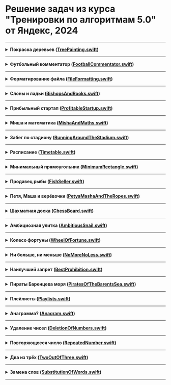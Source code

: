 # Решение задач из курса "Тренировки по алгоритмам 5.0" от Яндекс, 2024

----
<details>
<summary>
<b>Покраска деревьев (<a href="TreePainting.swift">TreePainting.swift</a>)</b>
</summary>

#### Условие
Вася и Маша участвуют в субботнике и красят стволы деревьев в белый цвет. Деревья растут вдоль улицы через равные промежутки в 1 метр. Одно из деревьев обозначено числом ноль, деревья по одну сторону занумерованы положительными числами 1,2 и т.д., а в другую — отрицательными −1,−2 и т.д. 

Ведро с краской для Васи установили возле дерева P, а для Маши — возле дерева Q. Ведра с краской очень тяжелые и Вася с Машей не могут их переставить, поэтому они окунают кисть в ведро и уже с этой кистью идут красить дерево. Краска на кисти из ведра Васи засыхает, когда он удаляется от ведра более чем на V метров, а из ведра Маши — на M метров. Определите, сколько деревьев может быть покрашено.

#### Формат ввода
В первой строке содержится два целых числа P и V — номер дерева, у которого стоит ведро Васи и на сколько деревьев он может от него удаляться. 
В второй строке содержится два целых числа Q и M — аналогичные данные для Маши.


#### Формат вывода
Выведите одно число — количество деревьев, которые могут быть покрашены.

</details>

______

<details>
<summary>
<b>Футбольный комментатор (<a href="FootballCommentator.swift">FootballCommentator.swift</a>)</b>
</summary>

#### Условие
Раунд плей-офф между двумя командами состоит из двух матчей. Каждая команда проводит по одному матчу «дома» и «в гостях». Выигрывает команда, забившая большее число мячей. Если же число забитых мячей совпадает, выигрывает команда, забившая больше мячей «в гостях». Если и это число мячей совпадает, матч переходит в дополнительный тайм или серию пенальти.

Вам дан счёт первого матча, а также счёт текущей игры (которая ещё не завершилась). Помогите комментатору сообщить, сколько голов необходимо забить первой команде, чтобы победить, не переводя игру в дополнительное время.

#### Формат ввода
В первой строке записан счёт первого мачта в формате G1:G2, где G1 — число мячей, забитых первой командой, а G2 — число мячей, забитых второй командой.
Во второй строке записан счёт второго (текущего) матча в аналогичном формате. Все числа в записи счёта не превышают 5.
В третьей строке записано число 1, если первую игру первая команда провела «дома», или 2, если «в гостях».

#### Формат вывода
Выведите единственное целое число — необходимое количество мячей.

</details>

_____

<details>
<summary>
<b>Форматирование файла (<a href="FileFormatting.swift">FileFormatting.swift</a>)</b>
</summary>

#### Условие
Петя - начинающий программист. Сегодня он написал код из n строк. 

К сожалению оказалось, что этот код трудно читать. Петя решил исправить это, добавив в различные места пробелы. А точнее, для i-й строки ему нужно добавить ровно ai пробелов.

Для добавления пробелов Петя выделяет строку и нажимает на одну из трёх клавиш: Space, Tab, и Backspace. При нажатии на Space в строку добавляется один пробел. При нажатии на Tab в строку добавляются четыре пробела. При нажатии на Backspace в строке удаляется один пробел. 

Ему хочется узнать, какое наименьшее количество клавиш придётся нажать, чтобы добавить необходимое количество пробелов в каждую строку. Помогите ему!

#### Формат ввода
Первая строка входных данных содержит одно целое положительное число n (1≤n≤10ˆ5) – количество строк в файле. 
Каждая из следующих n строк содержит одно целое неотрицательное число ai (0≤ai≤10ˆ9)– количество пробелов, которые нужно добавить в i-ю строку файла.

#### Формат вывода
Выведите одно число – минимальное количество нажатий, чтобы добавить в каждой строке необходимое количество пробелов.

</details>

_____

<details>
<summary>
<b>Слоны и ладьи (<a href="BishopsAndRooks.swift">BishopsAndRooks.swift</a>)</b>
</summary>

#### Условие
На шахматной доске стоят слоны и ладьи, необходимо посчитать, сколько клеток не бьется ни одной из фигур.

Шахматная доска имеет размеры 8 на 8. Ладья бьет все клетки горизонтали и вертикали, проходящих через клетку, где она стоит, до первой встретившейся фигуры. Слон бьет все клетки обеих диагоналей, проходящих через клетку, где он стоит, до первой встретившейся фигуры.

#### Формат ввода
В первых восьми строках ввода описывается шахматная доска. Первые восемь символов каждой из этих строк описывают состояние соответствующей горизонтали: символ B (заглавная латинская буква) означает, что в клетке стоит слон, символ R — ладья, символ * — что клетка пуста. После описания горизонтали в строке могут идти пробелы, однако длина каждой строки не превышает 250 символов. После описания доски в файле могут быть пустые строки.

#### Формат вывода
Выведите количество пустых клеток, которые не бьются ни одной из фигур.

</details>

_____

<details>
<summary>
<b>Прибыльный стартап (<a href="ProfitableStartup.swift">ProfitableStartup.swift</a>)</b>
</summary>

#### Условие
k друзей организовали стартап по производству укулеле для кошек. На сегодняшний день прибыль составила n рублей. Вы, как главный бухгалтер компании, хотите в каждый из ближайших d дней приписывать по одной цифре в конец числа, выражающего прибыль. При этом в каждый из дней прибыль должна делиться на k.

#### Формат ввода
В единственной строке входных данных через пробел записаны три числа: n, k, d — изначальная прибыль, количество учредителей компании и количество дней, которое вы собираетесь следить за прибылью (1≤n, k≤10ˆ9, 1≤d≤10ˆ5).  НЕ гарантируется, что n делится на k. 

#### Формат вывода
Выведите одно целое число x — прибыль компании через d дней. Первые цифры числа x должны совпадать с числом n. Все префиксы числа x, которые длиннее числа n на 1,2,…,d цифр, должны делиться на k. Если возможных ответов несколько, выведите любой из них. Если ответа не существует, выведите −1.

</details>

_____

<details>
<summary>
<b>Миша и математика (<a href="MishaAndMaths.swift">MishaAndMaths.swift</a>)</b>
</summary>

#### Условие
Миша сидел на занятиях математики в Высшей школе экономики и решал следующую задачу: дано n целых чисел и нужно расставить между ними знаки + и × так, чтобы результат полученного арифметического выражения был нечётным (например, между числами 5, 7, 2, можно расставить арифметические знаки следующим образом: 5×7+2=37). Так как примеры становились все больше и больше, а Миша срочно убегает в гости, от вас требуется написать программу решающую данную задачу.

#### Формат ввода
В первой строке содержится единственное число n (2≤n≤100_000). Во второй строке содержится n целых чисел ai, разделённых пробелами (−10ˆ9≤ai≤10ˆ9). Гарантируется, что решение существует.

#### Формат вывода
В одной строке выведите n−1 символ + или ×, в результате применения которых получается нечётный результат. (Для вывода используйте соответственно знаки «+» (ASCII код—43) и «x» (ASCII код—120), без кавычек).

</details>

_____

<details>
<summary>
<b>Забег по стадиону (<a href="RunningAroundTheStadium.swift">RunningAroundTheStadium.swift</a>)</b>
</summary>

#### Условие
Стадион представляет собой окружность длиной L метров, на которой отмечена точка старта. По стадиону бегают Кирилл и Антон. У каждого мальчика есть своя точка старта (она представляет собой расстояние в метрах от старта, отсчитанное по часовой стрелке) и своя скорость в метрах в секунду (положительная скорость означает, что мальчик бежит по часовой стрелке, отрицательная — что бежит против часовой, а нулевая — что он стоит на месте). 

Вам нужно сказать, через какое минимальное время мальчики окажутся на одинаковом расстоянии от точки старта. Обратите внимание, что в этот момент они могли находиться в разных точках. Расстоянием от точки A до точки B называется минимальное из расстояний, которое нужно пробежать из точки A по или против часовой стрелки, чтобы оказаться в B.

#### Формат ввода
В единственной строке вводится 5 целых чисел L, x1, v1, x2, v2 (1≤L≤10ˆ9, 0≤x1,x2<L, ∣v1∣,∣v2∣≤10ˆ9) — длины стадиона в метрах, начальная точка Кирилла, скорость Кирилла, начальная точка Антона, скорость Антона.

#### Формат вывода
В первой строке выведите слово «YES», если случится момент, когда мальчики будут на одинаковом расстоянии от старта, или «NO», если такого момента не произойдёт. 
Если ответ «YES», то во второй строке выведите одно вещественное число — через какое минимальное количество времени мальчики окажутся на одинаковом расстоянии от старта. 
Ваш ответ будет считаться правильным, если его абсолютная или относительная ошибка не превосходит 10ˆ-9.

</details>

_____

<details>
<summary>
<b>Расписание (<a href="Timetable.swift">Timetable.swift</a>)</b>
</summary>

#### Условие
Во всемирно известной фирме «Goondex», в которую устроился Илья, принято очень много работать, в частности, для сотрудников установлена шестидневная рабочая неделя. Но, в качестве бонуса, «Goondex» каждый год предлагает своим сотрудникам выбрать любой день недели в качестве выходного. В свою очередь, оставшиеся шесть дней недели будут рабочими. 

Илья сообразил, что с учётом государственных праздников (которые всегда являются выходными) с помощью правильного выбора выходного дня недели можно варьировать количество рабочих дней в году. Теперь он хочет знать, какой день недели ему следует выбрать в качестве выходного, чтобы отдыхать как можно больше дней в году, или, наоборот, демонстрировать чудеса трудолюбия, работая по максимуму.

#### Формат ввода
В первой строке входных данных находится одно целое число N (0 ≤ N ≤ 366) — количество государственных праздников. 
Во второй строке содержится одно целое число year (1800 ≤ year ≤ 2100) — год, в который необходимо помочь Илье. 
В каждой из последующих N строк расположено по паре чисел day month (day — целое число, month — слово, между day и month ровно один пробел), обозначающих, что день day месяца month является государственным праздником. 
В последней строке расположено слово day_of_week — день недели первого января в год year.
Гарантируется, что все даты указаны корректно (в том числе указанный день недели первого января действительно является днём недели первого января соответствующего года year) и все дни государственных праздников различны.

#### Формат вывода
Выведите через пробел два дня недели — лучший и худший варианты дней недели для выходного (то есть дни недели, для которых достигается соответственно максимальное и минимальное количество выходных дней в году). Если возможных вариантов ответа несколько, выведите любой из них.

</details>

_____

<details>
<summary>
<b>Минимальный прямоугольник (<a href="MinimumRectangle.swift">MinimumRectangle.swift</a>)</b>
</summary>

#### Условие
На клетчатой плоскости закрашено K клеток. Требуется найти минимальный по площади прямоугольник, со сторонами, параллельными линиям сетки, покрывающий все закрашенные клетки.

#### Формат ввода
Во входном файле, на первой строке, находится число K (1 ≤ K ≤ 100). На следующих K строках находятся пары чисел Xi и Yi — координаты закрашенных клеток (|Xi|, |Yi| ≤ 10ˆ9).

#### Формат вывода
Выведите в выходной файл координаты левого нижнего и правого верхнего углов прямоугольника.

</details>

_____

<details>
<summary>
<b>Продавец рыбы (<a href="FishSeller.swift">FishSeller.swift</a>)</b>
</summary>

#### Условие
Вася решил заняться торговлей рыбой. С помощью методов машинного обучения он предсказал цены на рыбу на N дней вперёд. Он решил, что в один день он купит рыбу, а в один из следующих дней — продаст (то есть совершит или ровно одну покупку и продажу или вообще не совершит покупок и продаж, если это не принесёт ему прибыли). К сожалению, рыба — товар скоропортящийся и разница между номером дня продажи и номером дня покупки не должна превышать K. 
Определите, какую максимальную прибыль получит Вася.

#### Формат ввода
В первой строке входных данных задаются числа N и K (1 ≤ N ≤ 10000, 1 ≤ K ≤ 100). 
Во второй строке задаются цены на рыбу в каждый из N дней. Цена — целое число, которое может находится в пределах от 1 до 10ˆ9.

#### Формат вывода
Выведите одно число — максимальную прибыль, которую получит Вася.

</details>

_____

<details>
<summary>
<b>Петя, Маша и верёвочки (<a href="PetyaMashaAndTheRopes.swift">PetyaMashaAndTheRopes.swift</a>)</b>
</summary>

#### Условие
На столе лежали две одинаковые верёвочки целой положительной длины. 
Петя разрезал одну из верёвочек на N частей, каждая из которых имеет целую положительную длину, так что на столе стало N+1 верёвочек. Затем в комнату зашла Маша и взяла одну из лежащих на столе верёвочек. По длинам оставшихся на столе N верёвочек определите, какую наименьшую длину может иметь верёвочка, взятая Машей.

#### Формат ввода
Первая строка входных данных содержит одно целое число N — количество верёвочек, оставшихся на столе (2 ≤ N ≤ 1000). Во второй строке содержится N целых чисел li — длины верёвочек (1 ≤ li ≤ 1000).

#### Формат вывода
Выведите одно целое число — наименьшую длину, которую может иметь верёвочка, взятая Машей.

</details>

_____

<details>
<summary>
<b>Шахматная доска (<a href="ChessBoard.swift">ChessBoard.swift</a>)</b>
</summary>

#### Условие
Из шахматной доски по границам клеток выпилили связную (не распадающуюся на части) фигуру без дыр. Требуется определить ее периметр.

#### Формат ввода
Сначала вводится число N (1 ≤ N ≤ 64) – количество выпиленных клеток. В следующих N строках вводятся координаты выпиленных клеток, разделенные пробелом (номер строки и столбца – числа от 1 до 8). Каждая выпиленная клетка указывается один раз.

#### Формат вывода
Выведите одно число – периметр выпиленной фигуры (сторона клетки равна единице).

</details>

_____

<details>
<summary>
<b>Амбициозная улитка (<a href="AmbitiousSnail.swift">AmbitiousSnail.swift</a>)</b>
</summary>

#### Условие
Домашний питомец мальчика Васи — улитка Петя. Петя обитает на бесконечном в обе стороны вертикальном столбе, который для удобства можно представить как числовую прямую. Изначально Петя находится в точке 0. 

Вася кормит Петю ягодами. У него есть n ягод, каждая в единственном экземпляре. Вася знает, что если утром он даст Пете ягоду с номером i, то поев и набравшись сил, за остаток дня Петя поднимется на ai единиц вверх по столбу, но при этом за ночь, потяжелев, съедет на bi единиц вниз. Параметры различных ягод могут совпадать. 

Пете стало интересно, а как оно там, наверху, и Вася взялся ему в этом помочь. Ближайшие n дней он будет кормить Петю ягодами из своего запаса таким образом, чтобы максимальная высота, на которой побывал Петя за эти n дней была максимальной. К сожалению, Вася не умеет программировать, поэтому он попросил вас о помощи. Найдите, максимальную высоту, на которой Петя сможет побывать за эти n дней и в каком порядке Вася должен давать Пете ягоды, чтобы Петя смог её достичь!

#### Формат ввода
В первой строке входных данных дано число n (1≤n≤5⋅10ˆ5) — количество ягод у Васи. В последующих n строках описываются параметры каждой ягоды. В i+1 строке дано два числа ai и bi (0≤ai,bi≤10ˆ9) — то, насколько поднимется улитка за день после того, как съест i ягоду и насколько опуститься за ночь.

#### Формат вывода
В первой строке выходных данных выведите единственное число — максимальную высоту, которую сможет достичь Петя, если Вася будет его кормить оптимальным образом. В следующей строке выведите n различных целых чисел от 1 до n — порядок, в котором Вася должен кормить Петю (i число в строке соответствует номеру ягоды, которую Вася должен дать Пете в i день чтобы Петя смог достичь максимальной высоты).

</details>

_____

<details>
<summary>
<b>Колесо фортуны (<a href="WheelOfFortune.swift">WheelOfFortune.swift</a>)</b>
</summary>

#### Условие
Развлекательный телеканал транслирует шоу «Колесо Фортуны». В процессе игры участники шоу крутят большое колесо, разделенное на сектора. В каждом секторе этого колеса записано число. После того как колесо останавливается, специальная стрелка указывает на один из секторов. Число в этом секторе определяет выигрыш игрока.

Юный участник шоу заметил, что колесо в процессе вращения замедляется из-за того, что стрелка задевает за выступы на колесе, находящиеся между секторами. Если колесо вращается с угловой скоростью v градусов в секунду, и стрелка, переходя из сектора X к следующему сектору, задевает за очередной выступ, то текущая угловая скорость движения колеса уменьшается на k градусов в секунду. При этом если v ≤ k, то колесо не может преодолеть препятствие и останавливается. Стрелка в этом случае будет указывать на сектор X.

Юный участник шоу собирается вращать колесо. Зная порядок секторов на колесе, он хочет заставить колесо вращаться с такой начальной скоростью, чтобы после остановки колеса стрелка указала на как можно большее число. Колесо можно вращать в любом направлении и придавать ему начальную угловую скорость от a до b градусов в секунду.

Требуется написать программу, которая по заданному расположению чисел в секторах, минимальной и максимальной начальной угловой скорости вращения колеса и величине замедления колеса при переходе через границу секторов вычисляет максимальный выигрыш.

#### Формат ввода
Первая строка входного файла содержит целое число n — количество секторов колеса (3 ≤ n ≤ 100).
Вторая строка входного файла содержит n положительных целых чисел, каждое из которых не превышает 1000 — числа, записанные в секторах колеса. Числа приведены в порядке следования секторов по часовой стрелке. Изначально стрелка указывает на первое число.
Третья строка содержит три целых числа: a, b и k (1 ≤ a ≤ b ≤ 10ˆ9, 1 ≤ k ≤ 10ˆ9).

#### Формат вывода
В выходном файле должно содержаться одно целое число — максимальный выигрыш.

</details>

_____

<details>
<summary>
<b>Ни больше, ни меньше (<a href="NoMoreNoLess.swift">NoMoreNoLess.swift</a>)</b>
</summary>

#### Условие
Дан массив целых положительных чисел a длины n. Разбейте его на минимально возможное количество отрезков, чтобы каждое число было не меньше длины отрезка которому оно принадлежит. Длиной отрезка считается количество чисел в нем.

Разбиение массива на отрезки считается корректным, если каждый элемент принадлежит ровно одному отрезку.

#### Формат ввода
Первая строка содержит одно целое число t (1 ≤ t ≤ 1 000) — количество наборов тестовых данных. Затем следуют t наборов тестовых данных.
Первая строка набора тестовых данных содержит одно целое число n (1 ≤ n ≤ 10ˆ5) — длину массива.
Следующая строка содержит n целых чисел a1, a2, …, an (1 ≤ ai ≤ n) — массив a.
Гарантируется, что сумма n по всем наборам тестовых данных не превосходит 2 ⋅ 10ˆ5.

#### Формат вывода
Для каждого набора тестовых данных в первой строке выведите число k — количество отрезков в вашем разбиении.
Затем в следующей строке выведите k чисел len1, len2, …, lenk

</details>

_____

<details>
<summary>
<b>Наилучший запрет (<a href="BestProhibition.swift">BestProhibition.swift</a>)</b>
</summary>

#### Условие
Константин и Михаил играют в настольную игру «Ярость Эльфов». В игре есть n рас и m классов персонажей. Каждый персонаж характеризуется своими расой и классом. Для каждой расы и каждого класса существует ровно один персонаж такой расы и такого класса. Сила персонажа i-й расы и j-го класса равна ai j, и обоим игрокам это прекрасно известно.

Сейчас Константин будет выбирать себе персонажа. Перед этим Михаил может запретить одну расу и один класс, чтобы Константин не мог выбирать персонажей, у которых такая раса или такой класс. Конечно же, Михаил старается, чтобы Константину достался как можно более слабый персонаж, а Константин, напротив, выбирает персонажа посильнее. Какие расу и класс следует запретить Михаилу?

#### Формат ввода
Первая строка содержит два целых числа n и m (2 ≤ n,m ≤ 1000) через пробел — количество рас и классов в игре «Ярость Эльфов», соответственно.
В следующих n строках содержится по m целых чисел через пробел. j-е число i-й из этих строк — это aij (1 ≤ aij ≤ 10ˆ9).

#### Формат вывода
В единственной строке выведите два целых числа через пробел — номер расы и номер класса, которые следует запретить Михаилу. Расы и классы нумеруются с единицы. Если есть несколько возможных ответов, выведите любой из них.

</details>

_____

<details>
<summary>
<b>Пираты Баренцева моря (<a href="PiratesOfTheBarentsSea.swift">PiratesOfTheBarentsSea.swift</a>)</b>
</summary>

#### Условие
Вася играет в настольную игру «Пираты Баренцева моря», которая посвящена морским битвам. Игровое поле представляет собой квадрат из N×N клеток, на котором расположено N кораблей (каждый корабль занимает одну клетку). 

Вася решил воспользоваться линейной тактикой, для этого ему необходимо выстроить все Nкораблей в одном столбце. За один ход можно передвинуть один корабль в одну из четырёх соседних по стороне клеток. Номер столбца, в котором будут выстроены корабли, не важен. Определите минимальное количество ходов, необходимых для построения кораблей в одном столбце. В начале и процессе игры никакие два корабля не могут находиться в одной клетке.

#### Формат ввода
В первой строке входных данных задаётся число N (1≤N≤100). 
В каждой из следующих N строк задаются координаты корабля: сначала номер строки, затем номер столбца (нумерация начинается с единицы).

#### Формат вывода
Выведите одно число — минимальное количество ходов, необходимое для построения.

</details>

_____

<details>
<summary>
<b>Плейлисты (<a href="Playlists.swift">Playlists.swift</a>)</b>
</summary>

#### Условие
Костя успешно прошел собеседование и попал на стажировку в отдел разработки сервиса «Музыка». 

Конкретно ему поручили такое задание — научиться подбирать плейлист для группы друзей, родственников или коллег. При этом нужно подобрать такой плейлист, в который входят исключительно нравящиеся всем членам группы песни. 

Костя очень хотел выполнить это задание быстро и качественно, но у него не получается. Помогите ему написать программу, которая составляет плейлист для группы людей.

#### Формат ввода
В первой строке расположено одно натуральное число n(1≤n≤2⋅10ˆ5), где n – количество человек в группе. 
В следующих 2⋅n строках идет описание любимых плейлистов членов группы. По 2 строки на каждого участника. 
В первой из этих 2-х строк расположено число ki — количество любимых треков i-го члена группы. В следующей строке расположено ki строк через пробел — названия любимых треков i-го участника группы. 
Каждый трек в плейлисте задан в виде строки, все строки уникальны, сумма длин строк не превосходит 2⋅10ˆ6. Строки содержат большие и маленькие латинские буквы и цифры.

#### Формат вывода
Выведите количество, а затем сам список песен через пробел — список треков, которые нравятся каждому участнику группы. Ответ необходимо отсортировать в лексикографическом порядке!

</details>

_____

<details>
<summary>
<b>Анаграмма? (<a href="Anagram.swift">Anagram.swift</a>)</b>
</summary>

#### Условие
Задано две строки, нужно проверить, является ли одна анаграммой другой. Анаграммой называется строка, полученная из другой перестановкой букв.

#### Формат ввода
Строки состоят из строчных латинских букв, их длина не превосходит 10ˆ5. Каждая записана в отдельной строке.

#### Формат вывода
Выведите "YES" если одна из строк является анаграммой другой и "NO" в противном случае.

</details>

_____

<details>
<summary>
<b>Удаление чисел (<a href="DeletionOfNumbers.swift">DeletionOfNumbers.swift</a>)</b>
</summary>

#### Условие
Дан массив a из n чисел. Найдите минимальное количество чисел, после удаления которых попарная разность оставшихся чисел по модулю не будет превышать 1, то есть после удаления ни одно число не должно отличаться от какого-либо другого более чем на 1.

#### Формат ввода
Первая строка содержит одно целое число n (1≤n≤2⋅10ˆ5) — количество элементов массива a.
Вторая строка содержит n целых чисел a1,a2,…,an (0≤ai≤10ˆ5) — элементы массива a.

#### Формат вывода
Выведите одно число — ответ на задачу.

</details>

_____

<details>
<summary>
<b>Повторяющееся число (<a href="RepeatedNumber.swift">RepeatedNumber.swift</a>)</b>
</summary>

#### Условие
Вам дана последовательность измерений некоторой величины. Требуется определить, повторялась ли какое-либо число, причём расстояние между повторами не превосходило k.

#### Формат ввода
В первой строке задаются два числа n и k (1 ≤ n, k ≤ 10ˆ5).
Во второй строке задаются n чисел, по модулю не превосходящих 10ˆ9.

#### Формат вывода
Выведите YES, если найдется повторяющееся число и расстояние между повторами не превосходит k и NO в противном случае.

</details>

_____

<details>
<summary>
<b>Два из трёх (<a href="TwoOutOfThree.swift">TwoOutOfThree.swift</a>)</b>
</summary>

#### Условие
Вам даны три списка чисел. Найдите все числа, которые встречаются хотя бы в двух из трёх списков.

#### Формат ввода
Во входных данных описывается три списка чисел. Первая строка каждого описания списка состоит из длины списка n (1 ≤ n ≤ 1000). Вторая строка описания содержит список натуральных чисел, записанных через пробел. Числа не превосходят 10ˆ9.

#### Формат вывода
Выведите все числа, которые содержатся хотя бы в двух списках из трёх, в порядке возрастания. Обратите внимание, что каждое число необходимо выводить только один раз.

</details>

_____

<details>
<summary>
<b>Замена слов (<a href="SubstitutionOfWords.swift">SubstitutionOfWords.swift</a>)</b>
</summary>

#### Условие
С целью экономии чернил в картридже принтера было принято решение укоротить некоторые слова в тексте. Для этого был составлен словарь слов, до которых можно сокращать более длинные слова. Слово из текста можно сократить, если в словаре найдется слово, являющееся началом слова из текста. Например, если в списке есть слово "лом", то слова из текста "ломбард", "ломоносов" и другие слова, начинающиеся на "лом", можно сократить до "лом".

Если слово из текста можно сократить до нескольких слов из словаря, то следует сокращать его до самого короткого слова.

#### Формат ввода
В первой строке через пробел вводятся слова из словаря, слова состоят из маленьких латинских букв. Гарантируется, что словарь не пуст и количество слов в словаре не превышает 1000, а длина слов — 100 символов.
Во второй строке через пробел вводятся слова текста (они также состоят только из маленьких латинских букв). Количество слов в тексте не превосходит 10ˆ5, а суммарное количество букв в них — 10ˆ6.

#### Формат вывода
Выведите текст, в котором осуществлены замены.

</details>

_____
